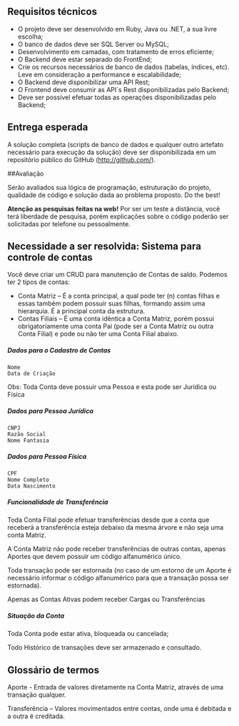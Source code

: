 ## Requisitos técnicos

* O projeto deve ser desenvolvido em Ruby, Java ou .NET, a sua livre escolha;
* O banco de dados deve ser SQL Server ou MySQL;
* Desenvolvimento em camadas, com tratamento de erros eficiente;
* O Backend deve estar separado do FrontEnd;
* Crie os recursos necessários de banco de dados (tabelas, índices, etc). Leve em consideração a performance e escalabilidade;
* O Backend deve disponibilizar uma API Rest;
* O Frontend deve consumir as API´s Rest disponibilizadas pelo Backend;
* Deve ser possível efetuar todas as operações disponibilizadas pelo Backend; 

## Entrega esperada

A solução completa (scripts de banco de dados e qualquer outro artefato necessário para execução da solução) deve ser disponibilizada em um repositório público do GitHub (http://github.com/). 


##Avaliação

Serão avaliados sua lógica de programação, estruturação do projeto, qualidade de código e solução dada ao problema proposto. Do the best!

**Atenção as pesquisas feitas na web!** Por ser um teste a distância, você terá liberdade de pesquisa, porém explicações sobre o código poderão ser solicitadas por telefone ou pessoalmente.

## Necessidade a ser resolvida: Sistema para controle de contas

Você deve criar um CRUD para manutenção de Contas de saldo. Podemos ter 2 tipos de contas:

* Conta Matriz – É a conta principal, a qual pode ter (n) contas filhas e essas também podem possuir suas filhas, formando assim uma hierarquia. É a principal conta da estrutura.
* Contas Filiais – É uma conta idêntica a Conta Matriz, porém possui obrigatoriamente uma conta Pai (pode ser a Conta Matriz ou outra Conta Filial) e pode ou não ter uma Conta Filial abaixo.

##### Dados para o Cadastro de Contas

```
Nome
Data de Criação
```

Obs: Toda Conta deve possuir uma Pessoa e esta pode ser Jurídica ou Física

##### Dados para Pessoa Jurídica

```
CNPJ
Razão Social
Nome Fantasia
```

##### Dados para Pessoa Física

```
CPF
Nome Completo
Data Nascimento
```

##### Funcionalidade de Transferência

Toda Conta Filial pode efetuar transferências desde que a conta que receberá a transferência esteja debaixo da mesma árvore e não seja uma conta Matriz.

A Conta Matriz não pode receber transferências de outras contas, apenas Aportes que devem possuir um código alfanumérico único.

Toda transação pode ser estornada (no caso de um estorno de um Aporte é necessário informar o código alfanumérico para que a transação possa ser estornada).

Apenas as Contas Ativas podem receber Cargas ou Transferências

##### Situação da Conta

Toda Conta pode estar ativa, bloqueada ou cancelada;

Todo Histórico de transações deve ser armazenado e consultado.

## Glossário de termos

Aporte - Entrada de valores diretamente na Conta Matriz, através de uma transação qualquer.

Transferência – Valores movimentados entre contas, onde uma é debitada e a outra é creditada.
